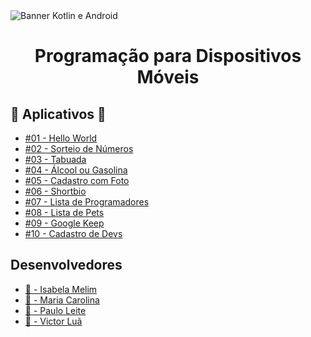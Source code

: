 <div>
  <img src="https://hsto.org/webt/8v/uk/rm/8vukrmsn8fklzgyhtgdmwv9ipsq.jpeg" alt="Banner Kotlin e Android"/>
</div>

<h1 align="center">
  Programação para Dispositivos Móveis
</h1>

## 📱 Aplicativos 📱
* [#01 - Hello World](https://github.com/PoupeApp/dispositivos-moveis/tree/main/App01_HelloWorld)
* [#02 - Sorteio de Números](https://github.com/PoupeApp/dispositivos-moveis/tree/main/App02_SorteioNumeros)
* [#03 - Tabuada](https://github.com/PoupeApp/dispositivos-moveis/tree/main/App03_Tabuada)
* [#04 - Álcool ou Gasolina](https://github.com/PoupeApp/dispositivos-moveis/tree/main/App04_AlcoolGasolina)
* [#05 - Cadastro com Foto](https://github.com/PoupeApp/dispositivos-moveis/tree/main/App05_CadastroFoto)
* [#06 - Shortbio](https://github.com/PoupeApp/dispositivos-moveis/tree/main/App06_ShortBio)
* [#07 - Lista de Programadores](https://github.com/PoupeApp/dispositivos-moveis/tree/main/App07_ListaProgramadores)
* [#08 - Lista de Pets](https://github.com/PoupeApp/dispositivos-moveis/tree/main/App08_ListaPets)
* [#09 - Google Keep](https://github.com/PoupeApp/dispositivos-moveis/tree/main/App09_GoogleKeep)
* [#10 - Cadastro de Devs](https://github.com/PoupeApp/dispositivos-moveis/tree/main/App10_CadastroDevs)

## Desenvolvedores
- <a href="https://github.com/melimisa">👩‍ - Isabela Melim</a>
- <a href="https://github.com/MariaCarolinaa">👩 - Maria Carolina</a>
- <a href="https://github.com/PauloMilk">🧑 - Paulo Leite</a>
- <a href="https://github.com/victorluadev">🧑 - Victor Luã</a>
